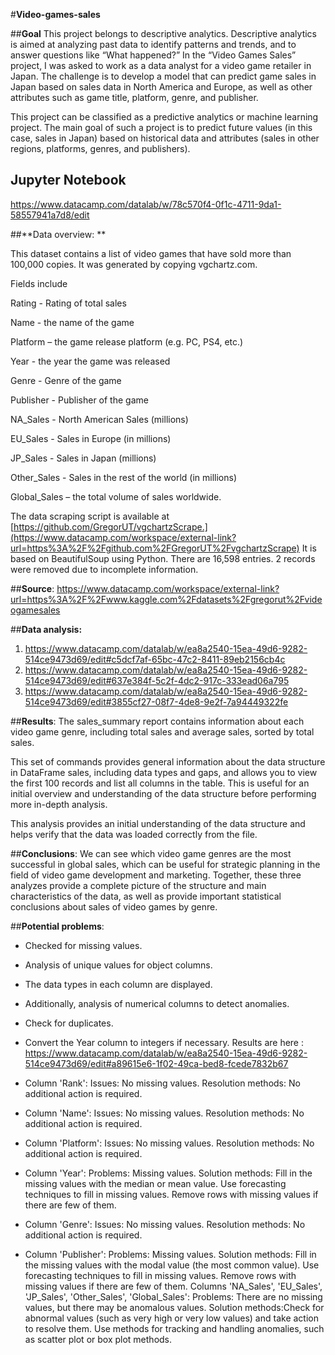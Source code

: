 #**Video-games-sales**

##**Goal**
This project belongs to descriptive analytics. Descriptive analytics is aimed at analyzing past data to identify patterns and trends, and to answer questions like “What happened?” In the “Video Games Sales” project, I was asked to work as a data analyst for a video game retailer in Japan. The challenge is to develop a model that can predict game sales in Japan based on sales data in North America and Europe, as well as other attributes such as game title, platform, genre, and publisher.

This project can be classified as a predictive analytics or machine learning project. The main goal of such a project is to predict future values ​​(in this case, sales in Japan) based on historical data and attributes (sales in other regions, platforms, genres, and publishers).

## Jupyter Notebook 
https://www.datacamp.com/datalab/w/78c570f4-0f1c-4711-9da1-58557941a7d8/edit 

##**Data overview: **

This dataset contains a list of video games that have sold more than 100,000 copies. It was generated by copying vgchartz.com.

Fields include

Rating - Rating of total sales

Name - the name of the game

Platform – the game release platform (e.g. PC, PS4, etc.)

Year - the year the game was released

Genre - Genre of the game

Publisher - Publisher of the game

NA_Sales - North American Sales (millions)

EU_Sales - Sales in Europe (in millions)

JP_Sales - Sales in Japan (millions)

Other_Sales - Sales in the rest of the world (in millions)

Global_Sales – the total volume of sales worldwide.

The data scraping script is available at [https://github.com/GregorUT/vgchartzScrape.](https://www.datacamp.com/workspace/external-link?url=https%3A%2F%2Fgithub.com%2FGregorUT%2FvgchartzScrape)  It is based on BeautifulSoup using Python. There are 16,598 entries. 2 records were removed due to incomplete information.

##**Source**: https://www.datacamp.com/workspace/external-link?url=https%3A%2F%2Fwww.kaggle.com%2Fdatasets%2Fgregorut%2Fvideogamesales 

##**Data analysis:**

1. https://www.datacamp.com/datalab/w/ea8a2540-15ea-49d6-9282-514ce9473d69/edit#c5dcf7af-65bc-47c2-8411-89eb2156cb4c
2. https://www.datacamp.com/datalab/w/ea8a2540-15ea-49d6-9282-514ce9473d69/edit#637e384f-5c2f-4dc2-917c-333ead06a795
3. https://www.datacamp.com/datalab/w/ea8a2540-15ea-49d6-9282-514ce9473d69/edit#3855cf27-08f7-4de8-9e2f-7a94449322fe

##**Results**: The sales_summary report contains information about each video game genre, including total sales and average sales, sorted by total sales.

This set of commands provides general information about the data structure in DataFrame sales, including data types and gaps, and allows you to view the first 100 records and list all columns in the table. This is useful for an initial overview and understanding of the data structure before performing more in-depth analysis.

This analysis provides an initial understanding of the data structure and helps verify that the data was loaded correctly from the file.

##**Conclusions**: We can see which video game genres are the most successful in global sales, which can be useful for strategic planning in the field of video game development and marketing. Together, these three analyzes provide a complete picture of the structure and main characteristics of the data, as well as provide important statistical conclusions about sales of video games by genre.

##**Potential problems**:
- Checked for missing values.
- Analysis of unique values ​​for object columns.
- The data types in each column are displayed.
- Additionally, analysis of numerical columns to detect anomalies.
- Check for duplicates.
- Convert the Year column to integers if necessary.
Results are here : https://www.datacamp.com/datalab/w/ea8a2540-15ea-49d6-9282-514ce9473d69/edit#a89615e6-1f02-49ca-bed8-fcede7832b67 

- Column 'Rank':
Issues: No missing values. Resolution methods: No additional action is required.

- Column 'Name':
Issues: No missing values. Resolution methods: No additional action is required.

- Column 'Platform':
Issues: No missing values. Resolution methods: No additional action is required.

- Column 'Year':
Problems: Missing values. Solution methods:
Fill in the missing values ​​with the median or mean value.
Use forecasting techniques to fill in missing values.
Remove rows with missing values ​​if there are few of them.

- Column 'Genre':
Issues: No missing values. Resolution methods: No additional action is required.

- Column 'Publisher':
Problems: Missing values. Solution methods:
Fill in the missing values ​​with the modal value (the most common value).
Use forecasting techniques to fill in missing values.
Remove rows with missing values ​​if there are few of them.
Columns 'NA_Sales', 'EU_Sales', 'JP_Sales', 'Other_Sales', 'Global_Sales':
Problems: There are no missing values, but there may be anomalous values.
Solution methods:Check for abnormal values ​​(such as very high or very low values) and take action to resolve them.
Use methods for tracking and handling anomalies, such as scatter plot or box plot methods.


